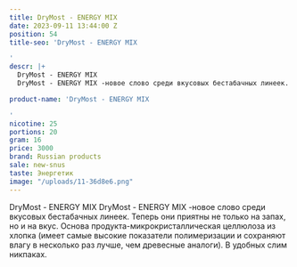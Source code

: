 ```yaml
---
title: DryMost - ENERGY MIX
date: 2023-09-11 13:44:00 Z
position: 54
title-seo: 'DryMost - ENERGY MIX

'
descr: |+
  DryMost - ENERGY MIX
  DryMost - ENERGY MIX -новое слово среди вкусовых бестабачных линеек. Теперь они приятны не только на запах, но и на вкус. Основа продукта-микрокристаллическая целлюлоза из хлопка (имеет самые высокие показатели полимеризации и сохраняют влагу в несколько раз лучше, чем древесные аналоги). В удобных слим никпаках.

product-name: 'DryMost - ENERGY MIX

'
nicotine: 25
portions: 20
gram: 16
price: 3000
brand: Russian products
sale: new-snus
taste: Энергетик
image: "/uploads/11-36d8e6.png"
---
```


DryMost - ENERGY MIX
DryMost - ENERGY MIX -новое слово среди вкусовых бестабачных линеек. Теперь они приятны не только на запах, но и на вкус. Основа продукта-микрокристаллическая целлюлоза из хлопка (имеет самые высокие показатели полимеризации и сохраняют влагу в несколько раз лучше, чем древесные аналоги). В удобных слим никпаках.

